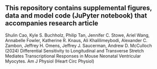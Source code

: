 ## This repository contains supplemental figures, data and model code (JuPyter notebook) that accompanies research article
Shulin Cao, Kyle S. Buchholz, Philip Tan, Jennifer C. Stowe, Ariel Wang, Annabelle Fowler, Katherine R. Knaus, Ali Khalilimeybodi, Alexander C. Zambon, Jeffrey H. Omens, Jeffrey J. Saucerman, Andrew D. McCulloch (2024) Differential Sensitivity to Longitudinal and Transverse Stretch Mediates Transcriptional Responses in Mouse Neonatal Ventricular Myocytes. Am J Physiol (Heart Circ Physiol)

